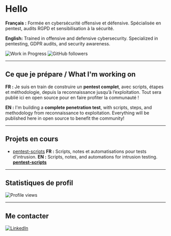 # Hello

**Français :**
Formée en cybersécurité offensive et défensive. Spécialisée en pentest, audits RGPD et sensibilisation à la sécurité.

**English:**
Trained in offensive and defensive cybersecurity. Specialized in pentesting, GDPR audits, and security awareness.

![Work in Progress](https://img.shields.io/badge/Status-En%20cours%20de%20développement-orange)
![GitHub followers](https://img.shields.io/github/followers/virg736?label=Suiveurs&style=social)

---
## Ce que je prépare / What I'm working on

**FR :**
Je suis en train de construire un **pentest complet**, avec scripts, étapes et méthodologie, depuis la reconnaissance jusqu’à l’exploitation.
Tout sera publié ici en open source pour en faire profiter la communauté !

**EN :**
I'm building a **complete penetration test**, with scripts, steps, and methodology from reconnaissance to exploitation.
Everything will be published here in open source to benefit the community!

---

## Projets en cours

- [pentest-scripts](#)
**FR :** Scripts, notes et automatisations pour tests d'intrusion.
**EN :** Scripts, notes, and automations for intrusion testing.
  [**pentest-scripts**](https://github.com/virg736/pentest-scripts)

---

## Statistiques de profil

![Profile views](https://komarev.com/ghpvc/?username=virg736&color=blue)

---

## Me contacter

[![LinkedIn](https://img.shields.io/badge/-LinkedIn-blue?logo=linkedin&logoColor=white)](https://www.linkedin.com/in/virginie-lechene-fr)

